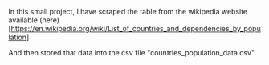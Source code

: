 In this small project, I have scraped the table from the wikipedia website available (here)[https://en.wikipedia.org/wiki/List_of_countries_and_dependencies_by_population]

And then stored that data into the csv file "countries_population_data.csv"
